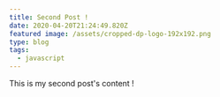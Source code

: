 ```yaml
---
title: Second Post !
date: 2020-04-20T21:24:49.820Z
featured image: /assets/cropped-dp-logo-192x192.png
type: blog
tags:
  - javascript
---
```

This is my second post's content !